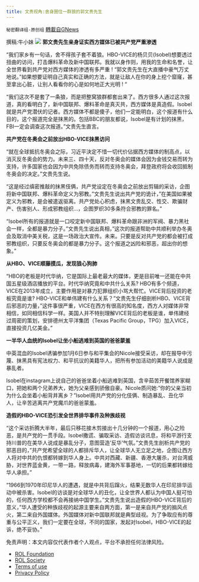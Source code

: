 ```yaml
---
title: 文贵视角:舍身圈住一群狼的郭文贵先生
---
```

`秘密翻译组-原创组` [轉載自GNews](https://gnews.org/zh-hans/1787003/)

撰稿:牛小妹
![](https://assets.gnews.org/wp-content/uploads/2021/12/Image-1-2-5.jpg)
**郭文贵先生亲身证实西方媒体已被共产党严重渗透**

“我们家乡有一句话，舍不得孩子套不着狼。HBO-VICE的杨贝贝(Isobel)想要透过扭曲的访问，打击爆料革命及新中国联邦。我就以身作则，用我的生命和名誉，让全世界看到共产党对西方媒体的渗透有多严重 ! “郭文贵先生在大直播中豪气万丈地说。”如果想要证明自己真实和正确的方法，就是让敌人在你的身上挖个窟窿，甚至拿出心脏，让别人看看你的心是如何地正大光明 ! “

“我们这次不是套了一条狼，而是把整窝狼群都套出来了。西方很多人通过这次报道，真的看明白了，新中国联邦、爆料革命是真灭共，西方媒体是真造假。Isobel就是共产党潜伏的记者。西方媒体不都是傻子，他们一定能明白，这个报道有什么目的，这个报道完全是抹黑的。包括BBC的朋友都说，Isobel是有计划的抹黑，FBI一定会调查这次报道。”文贵先生直言。

**共产党在冬奥会之前放出HBO-VICE抹黑访问**

“就在全球抵抗冬奥会之际，习近平決定不惜一切代价佔据西方媒体的制高点，以消灭反冬奥会的势力。未来三、四十天，反对冬奥会的媒体会因为金钱交易而转为支持，许多国家也会因为中共免除债务而转而支持冬奥会，拜登政府将会收回抵制冬奥会的决定。”文贵先生说。

“这是经过缜密推敲的抹黑伎俩，共产党设定在冬奥会之前放出剪辑的采访，企图将新中国联邦、爆料革命定义为邪教。”文贵先生说出共产党的诡计，”在美国如果被定义为邪教，是会被遣返驱离。共产党处心积虑，抹黑文贵乱交、性交、欺骗财产、伤害别人、形成邪教组织…，企图罗织30多条符合邪教的罪名。”

“Isobel所有的报道就是一口咬定新中国联邦、爆料革命跟非洲的军阀、暴力黑社会一样，全都是暴力分子。”文贵先生说出真相，”这次的报道帮助中共顺利举办冬奥会及取消中美关税，这是一场政治大宣传。未来。只要是反对共产党的都会被打成邪教组织，只要反冬奥会的都是暴力分子。这个报道之凶险和邪恶，超出你的想象。”

**从HBO、VICE顺藤摸瓜，发现狼心狗肺**

“HBO的老板是时代华纳，它是国际上最老最大的媒体，更是目前唯一还能在中共国五星级酒店播放的平台。时代华纳究竟和中共什么关系? HBO有多个频道，VICE在2013年成立，主要作用是对暴力犯罪组织小骂大帮忙。VICE背后投资的老板究竟是谁? HBO-VICE和单伟建有什么关系？”文贵先生仔细剖析HBO、VICE背后邪恶的力量，”这件事很严重，VICE在西方有很高的知名度，西方人对媒体非常相信，如同相信科学一样。美国人并不特别理解VICE背后的老板是谁，单伟建经过周密的策划，安排德州太平洋集团（Texas Pacific Group，TPG）加入VICE，直接投资几亿美金。”

**一半华人血统的Isobel让坐小船逃难到英国的爸爸蒙羞**

中英混血的Isobel诱骗参加1月6日参与和平集会的Nicole接受采访，却在报导中污蔑、抹黑具有宪法权力、和平抗议的美籍华人，把所有参加活动的美籍华人说成是暴乱者。

Isobel在instagram上说自己的爸爸坐着小船逃难到英国，含辛茹苦开餐馆养家糊口，把她和两个兄弟养大，她为父亲感到骄傲自豪。Nicole质问她:”你的父亲当初为什么会坐着小船背井离乡？”Isobel用共产党的分化伎俩、制造暴乱、丑化华人，让辛苦逃离共产党魔爪的爸爸蒙羞。

**造假的HBO-VICE恐引发全世界排华事件及种族歧视**

“这个采访折腾大半年，最后只移花接木剪接出十几分钟的一个报道，用心之险恶，是共产党的一贯手段。Isobel撒谎、骗取采访、造假访谈讯息，将和平游行支持川普的在美华人说成是暴乱分子，意图营造’反华’气氛。”文贵先生剖析共产党的邪恶目的，”共产党希望全球的人都排斥华人，让全球华人无立足之地，企图让西方人将对中共的仇恨都转嫁到华人身上。中共对西藏、新疆、香港大屠杀，对台湾威胁，对世界蓝金黄，一带一路，释放病毒，建海外军事基地，一切的后果都转嫁给华人承担。”

“1966到1970年印尼华人的遭遇，就是中共背后蹿火，结果无数华人在印尼排华运动中被杀害。Isobel的访谈是对全球华人的丑化，让全世界人都认为中国人挺可怕的，任何西方学校都不会再接纳中国学生。”文贵先生说出造假的HBO-VICE背后的意义，”华人遭受的种族歧视的起源主要来自两方面，第一是来自共产党的搧风点火，第二来自外国媒体。外国媒体对新中国联邦就是典型歧视。为了争取应有的尊重与公平正义，我们一定要在全球，不同的国家，发起对Isobel，HBO-VICE的起诉，绝不妥协。”

 

免责声明：本文内容仅代表作者个人观点，平台不承担任何法律风险。

- [ROL Foundation](https://rolfoundation.org/)
- [ROL Society](https://rolsociety.org/)
- [Terms of use](https://gnews.org/terms-of-use-3/)
- [Privacy Policy](https://gnews.org/privacy-policy/)
